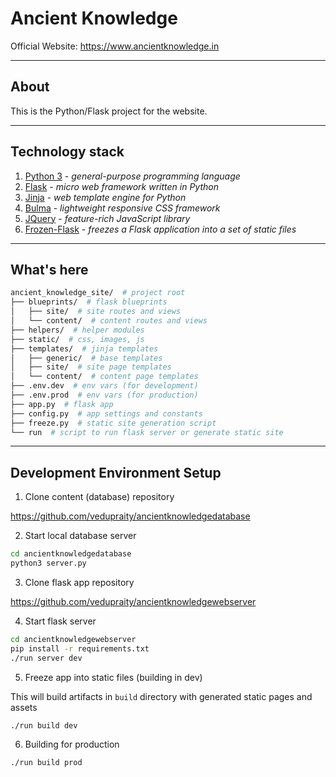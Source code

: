# Ancient Knowledge

Official Website: https://www.ancientknowledge.in

---

## About

This is the Python/Flask project for the website.

---

## Technology stack

1. [Python 3](https://www.python.org/downloads/) - *general-purpose programming language*
2. [Flask](https://palletsprojects.com/p/flask/) -  *micro web framework written in Python*
3. [Jinja](https://palletsprojects.com/p/jinja/) - *web template engine for Python*
4. [Bulma](https://bulma.io/) - *lightweight responsive CSS framework*
5. [JQuery](https://jquery.com/) - *feature-rich JavaScript library*
6. [Frozen-Flask](https://pythonhosted.org/Frozen-Flask/) - *freezes a Flask application into a set of static files*

---

## What's here

```sh
ancient_knowledge_site/  # project root
├── blueprints/  # flask blueprints
│   ├── site/  # site routes and views
│   └── content/  # content routes and views
├── helpers/  # helper modules
├── static/  # css, images, js
├── templates/  # jinja templates
│   ├── generic/  # base templates
│   ├── site/  # site page templates
│   └── content/  # content page templates
├── .env.dev  # env vars (for development)
├── .env.prod  # env vars (for production)
├── app.py  # flask app
├── config.py  # app settings and constants
├── freeze.py  # static site generation script
└── run  # script to run flask server or generate static site
```

---

## Development Environment Setup

1. Clone content (database) repository

https://github.com/vedupraity/ancientknowledgedatabase

2. Start local database server

```sh
cd ancientknowledgedatabase
python3 server.py
```

3. Clone flask app repository

https://github.com/vedupraity/ancientknowledgewebserver

4. Start flask server

```sh
cd ancientknowledgewebserver
pip install -r requirements.txt
./run server dev
```

5. Freeze app into static files (building in dev)

This will build artifacts in `build` directory with generated static pages and assets

```sh
./run build dev
```

6. Building for production

```sh
./run build prod
```

